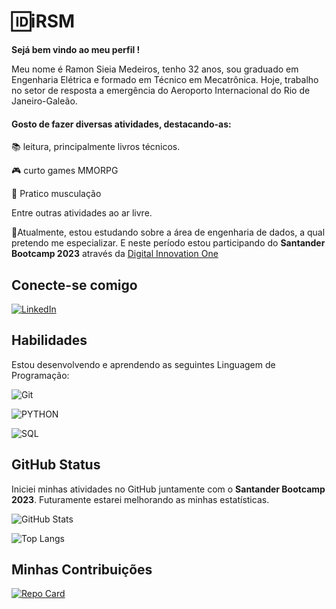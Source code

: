 # 🆔iRSM

 **Sejá bem vindo ao meu perfil !**

Meu nome é Ramon Sieia Medeiros, tenho 32 anos, sou graduado em Engenharia Elétrica e formado em Técnico em Mecatrônica. Hoje, trabalho no setor de resposta a emergência do Aeroporto Internacional do Rio de Janeiro-Galeão.

#### Gosto de fazer diversas atividades, destacando-as:
📚 leitura, principalmente livros técnicos.

🎮 curto games MMORPG

🦾 Pratico musculação

Entre outras atividades ao ar livre.


 🧱Atualmente, estou estudando sobre a área de engenharia de dados, a qual pretendo me especializar. E neste período estou participando do **Santander Bootcamp 2023** através da [Digital Innovation One](https://www.dio.me) 

##  Conecte-se comigo

[![LinkedIn](https://img.shields.io/badge/LinkedIn-000?style=for-the-badge&logo=linkedin&logoColor=0E76A8)](https://www.linkedin.com/in/ramon-sieia-59b536b6/)




## Habilidades

Estou desenvolvendo e aprendendo as seguintes Linguagem de Programação:

![Git](https://img.shields.io/badge/Git-F05032.svg?style=for-the-badge&logo=Git&logoColor=white)

![PYTHON](https://img.shields.io/badge/Python-3776AB.svg?style=for-the-badge&logo=Python&logoColor=white)

![SQL](https://img.shields.io/badge/SQL-000?style=for-the-badge&logo=SQL)



## GitHub Status

Iniciei minhas atividades no GitHub juntamente com o **Santander Bootcamp 2023**. Futuramente estarei melhorando as minhas estatísticas.

![GitHub Stats](https://github-readme-stats.vercel.app/api?username=iRSM&theme=transparent&bg_color=000&border_color=30A3DC&show_icons=true&icon_color=30A3DC&title_color=E94D5F&text_color=FFF&hide_tittle=true&hide=stars)

![Top Langs](https://github-readme-stats-git-masterrstaa-rickstaa.vercel.app/api/top-langs/?username=iRSM&layout=compact&bg_color=000&border_color=30A3DC&title_color=E94D5F&text_color=FFF)


## Minhas Contribuições

[![Repo Card](https://github-readme-stats.vercel.app/api/pin/?username=iRSM&repo=dio-lab-open-source&bg_color=000&border_color=30A3DC&show_icons=true&icon_color=30A3DC&title_color=E94D5F&text_color=FFF)](https://github.com/iRSM/dio-lab-open-source)
